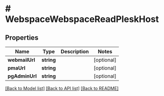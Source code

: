 # # WebspaceWebspaceReadPleskHost

## Properties

Name | Type | Description | Notes
------------ | ------------- | ------------- | -------------
**webmailUrl** | **string** |  | [optional]
**pmaUrl** | **string** |  | [optional]
**pgAdminUrl** | **string** |  | [optional]

[[Back to Model list]](../../README.md#models) [[Back to API list]](../../README.md#endpoints) [[Back to README]](../../README.md)
